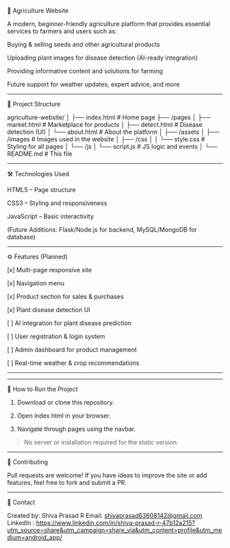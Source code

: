 🌾 Agriculture Website

A modern, beginner-friendly agriculture platform that provides essential services to farmers and users such as:

Buying & selling seeds and other agricultural products

Uploading plant images for disease detection (AI-ready integration)

Providing informative content and solutions for farming

Future support for weather updates, expert advice, and more



---

📁 Project Structure

agriculture-website/
│
├── index.html                  # Home page
├── /pages
│   ├── market.html             # Marketplace for products
│   ├── detect.html             # Disease detection (UI)
│   └── about.html              # About the platform
│
├── /assets
│   ├── /images                 # Images used in the website
│   ├── /css
│   │   └── style.css           # Styling for all pages
│   └── /js
│       └── script.js           # JS logic and events
│
└── README.md                   # This file


---

🛠️ Technologies Used

HTML5 – Page structure

CSS3 – Styling and responsiveness

JavaScript – Basic interactivity

(Future Additions: Flask/Node.js for backend, MySQL/MongoDB for database)



---

⚙️ Features (Planned)

[x] Multi-page responsive site

[x] Navigation menu

[x] Product section for sales & purchases

[x] Plant disease detection UI

[ ] AI integration for plant disease prediction

[ ] User registration & login system

[ ] Admin dashboard for product management

[ ] Real-time weather & crop recommendations



---


---

🚀 How to Run the Project

1. Download or clone this repository.


2. Open index.html in your browser.


3. Navigate through pages using the navbar.



> No server or installation required for the static version.




---

🤝 Contributing

Pull requests are welcome! If you have ideas to improve the site or add features, feel free to fork and submit a PR.


---

📩 Contact

Created by: Shiva Prasad R 
Email: shivaprasad63608142@gmail.com
LinkedIn : https://www.linkedin.com/in/shiva-prasad-r-47b12a215?utm_source=share&utm_campaign=share_via&utm_content=profile&utm_medium=android_app/ 



